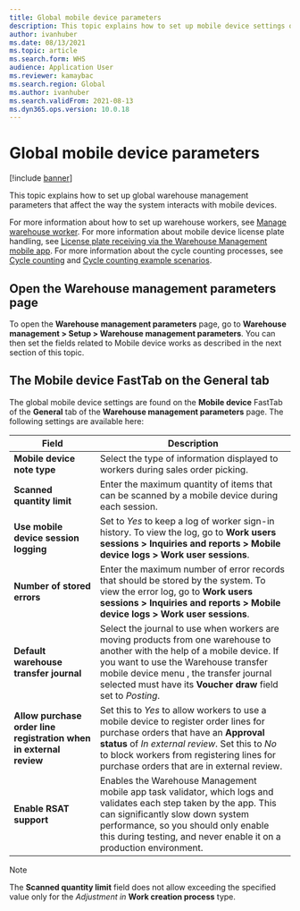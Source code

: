 ```yaml
---
title: Global mobile device parameters
description: This topic explains how to set up mobile device settings on the Warehouse management parameters page
author: ivanhuber
ms.date: 08/13/2021
ms.topic: article
ms.search.form: WHS
audience: Application User
ms.reviewer: kamaybac
ms.search.region: Global
ms.author: ivanhuber
ms.search.validFrom: 2021-08-13
ms.dyn365.ops.version: 10.0.18
---
```


# Global mobile device parameters

[!include [banner](../includes/banner.md)]

This topic explains how to set up global warehouse management parameters that affect the way the system interacts with mobile devices.

For more information about how to set up warehouse workers, see [Manage warehouse worker](manage-warehouse-workers.md). For more information about mobile device license plate handling, see [License plate receiving via the Warehouse Management mobile app](warehousing-mobile-device-app-license-plate-receiving.md). For more information about the cycle counting processes, see [Cycle counting](cycle-counting.md) and [Cycle counting example scenarios](cycle-counting-scenarios.md).

## Open the Warehouse management parameters page

To open the **Warehouse management parameters** page, go to **Warehouse management > Setup > Warehouse management parameters**. You can then set the fields related to Mobile device works as described in the next section of this topic.

## The Mobile device FastTab on the General tab

The global mobile device settings are found on the **Mobile device** FastTab of the **General** tab of the **Warehouse management parameters** page. The following settings are available here:

| Field | Description |
| --- | --- |
| **Mobile device note type** | Select the type of information displayed to workers during sales order picking. <!--KFM: more info is needed here. What does each value do? What is the **Name** column for? --> |
| **Scanned quantity limit** | Enter the maximum quantity of items that can be scanned by a mobile device during each session.  |
| **Use mobile device session logging** | Set to *Yes* to keep a log of worker sign-in history. To view the log, go to **Work users sessions \> Inquiries and reports \> Mobile device logs \> Work user sessions**. |
| **Number of stored errors** | Enter the maximum number of error records that should be stored by the system. To view the error log, go to **Work users sessions \> Inquiries and reports \> Mobile device logs \> Work user sessions**. |
| **Default warehouse transfer journal** | Select the journal to use when workers are moving products from one warehouse to another with the help of a mobile device. If you want to use the Warehouse transfer mobile device menu <!--KFM: what is the "Warehouse transfer mobile device menu"? -->, the transfer journal selected must have its **Voucher draw** field set to *Posting*. |
| **Allow purchase order line registration when in external review** | Set this to *Yes* to allow workers to use a mobile device to register order lines for purchase orders that have an **Approval status** of *In external review*. Set this to *No* to block workers from registering lines for purchase orders that are in external review. |
| **Enable RSAT support** | Enables the Warehouse Management mobile app task validator, which logs and validates each step taken by the  app. This can significantly slow down system performance, so you should only enable this during testing, and never enable it on a production environment. |

> [!NOTE]
> The **Scanned quantity limit** field does not allow exceeding the specified value only for the *Adjustment in* **Work creation process** type. <!-- KFM: This sentence isn't clear. Please revise. -->
